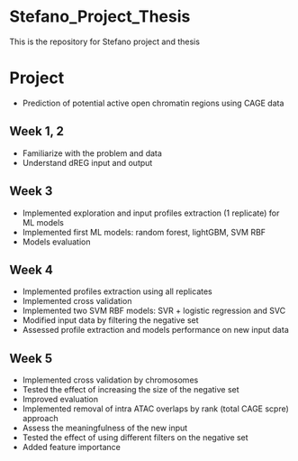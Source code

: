 # Stefano_Project_Thesis
This is the repository for Stefano project and thesis

# Project
* Prediction of potential active open chromatin regions using CAGE data

## Week 1, 2
* Familiarize with the problem and data
* Understand dREG input and output

## Week 3 
* Implemented exploration and input profiles extraction (1 replicate) for ML models
* Implemented first ML models: random forest, lightGBM, SVM RBF
* Models evaluation

## Week 4
* Implemented profiles extraction using all replicates
* Implemented cross validation
* Implemented two SVM RBF models: SVR + logistic regression and SVC
* Modified input data by filtering the negative set
* Assessed profile extraction and models performance on new input data

## Week 5
* Implemented cross validation by chromosomes
* Tested the effect of increasing the size of the negative set 
* Improved evaluation
* Implemented removal of intra ATAC overlaps by rank (total CAGE scpre) approach 
* Assess the meaningfulness of the new input
* Tested the effect of using different filters on the negative set
* Added feature importance
